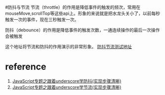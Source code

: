 #防抖与节流
节流（throttle）的作用是降低事件的触发的频次，常用在mouseMove,scrollTop等这些api上。形象的来说就是把水龙头关小了，以前每秒触发一次的事件，现在三秒触发一次。

防抖（debounce）的作用是降低事件的触发次数，一通连续操作的最后一次操作会被触发

这个地址将节流和防抖的作用演示的非常形象。
[防抖节流测试地址](http://demo.nimius.net/debounce_throttle/)

# reference
1. [JavaScript专题之跟着underscore学防抖(实现步骤清晰) ](https://github.com/mqyqingfeng/Blog/issues/22)
2. [JavaScript专题之跟着underscore学节流(实现步骤清晰) ](https://github.com/mqyqingfeng/Blog/issues/26)